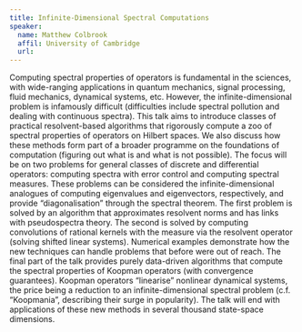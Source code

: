 ```yaml
---
title: Infinite-Dimensional Spectral Computations
speaker:
  name: Matthew Colbrook
  affil: University of Cambridge
  url: 
---
```


Computing spectral properties of operators is fundamental in the sciences, with wide-ranging applications in quantum mechanics, signal processing, fluid mechanics, dynamical systems, etc. However, the infinite-dimensional problem is infamously difficult (difficulties include spectral pollution and dealing with continuous spectra). This talk aims to introduce classes of practical resolvent-based algorithms that rigorously compute a zoo of spectral properties of operators on Hilbert spaces. We also discuss how these methods form part of a broader programme on the foundations of computation (figuring out what is and what is not possible). The focus will be on two problems for general classes of discrete and differential operators: computing spectra with error control and computing spectral measures. These problems can be considered the infinite-dimensional analogues of computing eigenvalues and eigenvectors, respectively, and provide “diagonalisation” through the spectral theorem. The first problem is solved by an algorithm that approximates resolvent norms and has links with pseudospectra theory. The second is solved by computing convolutions of rational kernels with the measure via the resolvent operator (solving shifted linear systems). Numerical examples demonstrate how the new techniques can handle problems that before were out of reach. The final part of the talk provides purely data-driven algorithms that compute the spectral properties of Koopman operators (with convergence guarantees). Koopman operators “linearise” nonlinear dynamical systems, the price being a reduction to an infinite-dimensional spectral problem (c.f. “Koopmania”, describing their surge in popularity). The talk will end with applications of these new methods in several thousand state-space dimensions.

